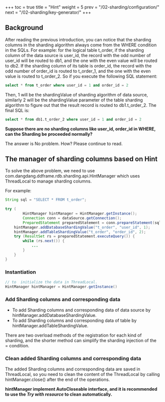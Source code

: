 +++
toc = true
title = "Hint"
weight = 5
prev = "/02-sharding/configuration/"
next = "/02-sharding/key-generator/"
+++

## Background

After reading the previous introduction, you can notice that the sharding columns in the sharding algorithm always come from the WHERE condition in the SQLs.
For example: for the logical table t_order, if the sharding column of the data source is user_id, the record with the odd number of user_id will be routed to db1, and the one with the even value will be routed to db2. If the sharding column of its table is order_id, the record with the odd number of order_id is routed to t_order_1, and the one with the even value is routed to t_order_2.
So if you execute the following SQL statement:

```sql
select * from t_order where user_id = 1 and order_id = 2
```

Then, 1 will be the shardingValue of sharding algorithm of data source, similarly 2 will be the shardingValue parameter of the table sharding algorithm to figure out that the result record is routed to db1.t_order_2.
The final SQL is:

```sql
select * from db1.t_order_2 where user_id = 1 and order_id = 2
```

__Suppose there are no sharding columns like user_id, order_id in WHERE, can the Sharding be proceeded normally?__

The answer is No problem. How? Please continue to read.

## The manager of sharding columns based on Hint
To solve the above problem, we need to use com.dangdang.ddframe.rdb.sharding.api.HintManager which uses ThreadLocal to manage sharding columns.

For example:

```java
String sql = "SELECT * FROM t_order";
        
try (
        HintManager hintManager = HintManager.getInstance();
        Connection conn = dataSource.getConnection();
        PreparedStatement preparedStatement = conn.prepareStatement(sql)) {
    hintManager.addDatabaseShardingValue("t_order", "user_id", 1);
    hintManager.addTableShardingValue("t_order", "order_id", 2);
    try (ResultSet rs = preparedStatement.executeQuery()) {
        while (rs.next()) {
            ...
        }
    }
}
```

### Instantiation

```java
// to  initialize the data in ThreadLocal.
HintManager hintManager = HintManager.getInstance()
```

### Add Sharding columns and corresponding data
- To add Sharding columns and corresponding data of data source by hintManager.addDatabaseShardingValue.
- To add Sharding columns and corresponding data of table by hintManager.addTableShardingValue.

There are two overload methods of the registration for each kind of sharding, and the shorter method can simplify the sharding injection of the = condition.

### Clean added Sharding columns and corresponding data
The added Sharding columns and corresponding data are saved in ThreadLocal, so you need to clean the content of the ThreadLocal by calling hintManager.close() after the end of the operations.

__hintManager implement AutoCloseable interface, and it is recommended to use the *Try with resource* to clean automatically.__
